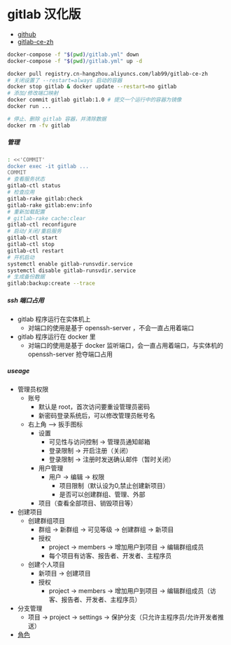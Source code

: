 gitlab 汉化版
===============
- [github][github]
- [gitlab-ce-zh][gitlab-ce-zh]

[github]: https://github.com/twang2218/gitlab-ce-zh
[gitlab-ce-zh]: https://hub.docker.com/r/twang2218/gitlab-ce-zh/
```bash
docker-compose -f "$(pwd)/gitlab.yml" down
docker-compose -f "$(pwd)/gitlab.yml" up -d

docker pull registry.cn-hangzhou.aliyuncs.com/lab99/gitlab-ce-zh
# 关闭设置了 --restart=always 启动的容器
docker stop gitlab & docker update --restart=no gitlab
# 添加/修改端口映射
docker commit gitlab gitlab:1.0 # 提交一个运行中的容器为镜像
docker run ...

# 停止、删除 gitlab 容器，并清除数据
docker rm -fv gitlab
```

##### 管理
```bash
: <<'COMMIT'
docker exec -it gitlab ...
COMMIT
# 查看服务状态
gitlab-ctl status
# 检查应用
gitlab-rake gitlab:check
gitlab-rake gitlab:env:info
# 重新加载配置
# gitlab-rake cache:clear
gitlab-ctl reconfigure
# 启动/关闭/重启服务
gitlab-ctl start
gitlab-ctl stop
gitlab-ctl restart
# 开机启动
systemctl enable gitlab-runsvdir.service
systemctl disable gitlab-runsvdir.service
# 生成备份数据
gitlab:backup:create --trace
```

##### ssh 端口占用
- gitlab 程序运行在实体机上
    - 对端口的使用是基于 openssh-server ，不会一直占用着端口
- gitlab 程序运行在 docker 里
    - 对端口的使用是基于 docker 监听端口，会一直占用着端口，与实体机的 openssh-server 抢夺端口占用

##### useage
- 管理员权限
    - 账号
        - 默认是 root，首次访问要重设管理员密码
        - 新密码登录系统后，可以修改管理员帐号名
    - 右上角 --> 扳手图标
        - 设置
            - 可见性与访问控制 -> 管理员通知邮箱
            - 登录限制 -> 开启注册（关闭）
            - 登录限制 -> 注册时发送确认邮件（暂时关闭）
        - 用户管理
            - 用户 -> 编辑 -> 权限
                - 项目限制（默认设为0,禁止创建新项目）
                - 是否可以创建群组、管理、外部
        - 项目（查看全部项目、销毁项目等）
- 创建项目
    - 创建群组项目
        - 群组 -> 新群组 -> 可见等级 -> 创建群组 -> 新项目
        - 授权
            - project -> members -> 增加用户到项目 -> 编辑群组成员
            - 每个项目有访客、报告者、开发者、主程序员
    - 创建个人项目
        - 新项目 -> 创建项目
        - 授权
            - project -> members -> 增加用户到项目 -> 编辑群组成员（访客、报告者、开发者、主程序员）
- 分支管理
    - 项目 -> project -> settings -> 保护分支（只允许主程序员/允许开发者推送）
- [角色](http://gitlab.***.com/help/permissions/permissions)
